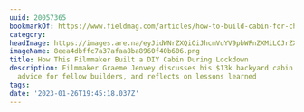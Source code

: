 ```yaml
---
uuid: 20057365
bookmarkOf: https://www.fieldmag.com/articles/how-to-build-cabin-for-cheap-diy-timelapse-video
category: 
headImage: https://images.are.na/eyJidWNrZXQiOiJhcmVuYV9pbWFnZXMiLCJrZXkiOiIyMDA1NzM2NS9vcmlnaW5hbF84ZWVhNGRiZmZjN2EzN2FmYWE4YmE4OTYwZjQwYjYwNi5wbmciLCJlZGl0cyI6eyJyZXNpemUiOnsid2lkdGgiOjEyMDAsImhlaWdodCI6MTIwMCwiZml0IjoiaW5zaWRlIiwid2l0aG91dEVubGFyZ2VtZW50Ijp0cnVlfSwid2VicCI6eyJxdWFsaXR5Ijo5MH0sImpwZWciOnsicXVhbGl0eSI6OTB9LCJyb3RhdGUiOm51bGx9fQ==?bc=0
imageName: 8eea4dbffc7a37afaa8ba8960f40b606.png
title: How This Filmmaker Built a DIY Cabin During Lockdown
description: Filmmaker Graeme Jenvey discusses his $13k backyard cabin build, shares
  advice for fellow builders, and reflects on lessons learned
tags: 
date: '2023-01-26T19:45:18.037Z'
---
```

